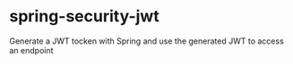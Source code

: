 # spring-security-jwt
Generate a JWT tocken with Spring and use the generated JWT to access an endpoint
